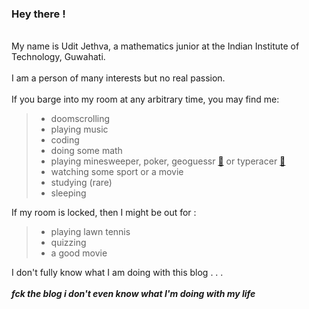 
### Hey there !
\
My name is Udit Jethva, a mathematics junior at the Indian Institute of Technology, Guwahati.
\
\
I am a person of many interests but no real passion.
\
\
If you barge into my room at any arbitrary time, you may find me:

> * doomscrolling
> * playing music
> * coding 
> * doing some math
> * playing minesweeper, poker, geoguessr **[🔗](https://www.geoguessr.com/user/65ba3a6e4f4d24f118309af0)** or typeracer **[🔗](https://play.typeracer.com/)**
> * watching some sport or a movie
> * studying (rare)
> * sleeping 

If my room is locked, then I might be out for :

> * playing lawn tennis
> * quizzing 
> * a good movie

I don't fully know what I am doing with this blog . . . 
\
\
***fck the blog i don't even know what I'm doing with my life***